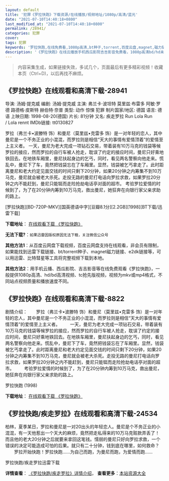 ```yaml
---
layout: default
title: '犯罪《罗拉快跑》下载资源/在线播放/视频地址/1080p/高清/蓝光'
date: "2021-07-10T14:40:18+0800"
last_modified_at: "2021-07-10T14:40:18+0800"
permalink: /28941/
categories: 犯罪
cover:
tags: 犯罪
keywords: '罗拉快跑,在线免费看,1080p高清,bt种子,torrent,百度云盘,magnet,磁力链,迅雷下载资源'
description: '《罗拉快跑》在线云播放手机西瓜影院吉吉影音免费看，1080p高清bd/hd未删减完整版和tc抢先枪版，mkv/mp4格式，附带bt/torrent种子、magnet/磁力链、百度云盘、网盘资源迅雷下载链接'
---
```


>内容采集生成，如果链接失效，多试几个，页面最后有更多精彩视频！收藏本页（Ctrl+D)，以后再找不麻烦。


## 《罗拉快跑》在线观看和高清下载-28941

导演: 汤姆·提克威 编剧: 汤姆·提克威 主演: 弗兰卡·波坦特 莫里兹·布雷多 阿敏·罗德 路德格·皮斯特 赫伯特·奈普 类型: 动作 惊悚 犯罪 制片国家/地区: 德国 语言: 德语 上映日期: 1998-08-20(德国) 片长: 81分钟 又名: 疾走罗拉 Run Lola Run / Lola rennt IMDb链接: tt0130827

罗拉（弗兰卡•波滕特 饰）和曼尼（莫里兹•克雷多 饰）是一对年轻的恋人，其中曼尼是一个不务正业的小混混，而罗拉则是相信“天大的事情有爱情顶着”的爱情至上主义者。 一天，曼尼为老大完成一项钻石交易，带着装有10万马克的钱袋等候罗拉的接应，然而罗拉的自行车被人抢走，耽误了约定的接应时间，曼尼只好乘地铁回去。在地铁车厢里，曼尼扶起身边的乞丐，同时，看见两名警察向他走来。慌乱中，曼尼下了车，竟然把钱袋忘在了车厢里。显然，钱袋被乞丐拿走了。此时距离曼尼和老大约定见面交钱的时间只剩下20分钟，如果20分钟之内筹集不到10万马克，曼尼就会被老大杀死。走投无路的曼尼打电话向罗拉求救，如果罗拉20分钟之内不能赶到，曼尼只能铤而走险抢劫电话亭对面的超市。 考验罗拉爱情的时候到了，为了在20分钟内筹到10万马克，救出曼尼，她狂奔在向银行家父亲求助的路上。


[罗拉快跑][BD-720P-MKV][国英德语中字][豆瓣8.1分][2.2GB][1998][BT下载/迅雷下载]

**下载地址**： [在线观看下载 《罗拉快跑》](https://www.btdx8.com/torrent/lola_rennt_1998.html) 


**无法下载?**：`如果迅雷因版权原因无法下载，关注微信公众号 `

**其他方法1**：从百度云网盘下载视频，百度云网盘支持在线观看，非会员有限制，如果能找到迅雷下载链接、bt/torrent种子、magnet磁力链接、e2dk链接等，可以用迅雷、比特彗星等工具将完整视频下载到本地。

**其他方法2**：用手机云播、西瓜影院、吉吉影音等在线免费观看《罗拉快跑》，一般提供1080p高清、hd/bd高清视频、tc抢先版视频，视频为mkv或mp4格式，不同站点视频质量和播放速度不同。


## 《罗拉快跑》在线观看和高清下载-8822

剧情介绍：　　罗拉（弗兰卡•波滕特 饰）和曼尼（莫里兹•克雷多 饰）是一对年轻的恋人，其中曼尼是一个不务正业的小混混，而罗拉则是相信“天大的事情有爱情顶着”的爱情至上主义者。 　　一天，曼尼为老大完成一项钻石交易，带着装有10万马克的钱袋等候罗拉的接应，然而罗拉的自行车被人抢走，耽误了约定的接应时间，曼尼只好乘地铁回去。在地铁车厢里，曼尼扶起身边的乞丐，同时，看见两名警察向他走来。慌乱中，曼尼下了车，竟然把钱袋忘在了车厢里。显然，钱袋被乞丐拿走了。此时距离曼尼和老大约定见面交钱的时间只剩下20分钟，如果20分钟之内筹集不到10万马克，曼尼就会被老大杀死。走投无路的曼尼打电话向罗拉求救，如果罗拉20分钟之内不能赶到，曼尼只能铤而走险抢劫电话亭对面的超市。 　　考验罗拉爱情的时候到了，为了在20分钟内筹到10万马克，救出曼尼，她狂奔在向银行家父亲求助的路上。


罗拉快跑 (1998)

**下载地址**： [在线观看下载 《罗拉快跑》](https://www.btbtdy.me/btdy/dy10404.html) 


## 《罗拉快跑/疾走罗拉》在线观看和高清下载-24534

柏林，夏季某日，罗拉和曼尼是一对20出头的年轻恋人。曼尼是个不务正业的小混混，有一天他惹出一个天大的麻烦，竟然把走私得来的10万马克赃款弄丢了！而且他的老大20分钟之后就要来拿回这笔钱。懦弱的曼尼只好向罗拉求救，一个错误的决定可能造成可怕的后果。就只有二十分钟，钱到底在哪里，如何救命？<br />　　罗拉开始快跑！罗拉快跑……为自己而跑，为曼尼而跑，为爱情而跑……


罗拉快跑/疾走罗拉迅雷下载

**详情查看**： [《罗拉快跑/疾走罗拉》详情介绍](/movie/24534/)， **查看更多**：[本站资源大全](/movie/t/all/)

